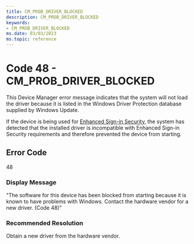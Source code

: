 ```yaml
---
title: CM_PROB_DRIVER_BLOCKED
description: CM_PROB_DRIVER_BLOCKED
keywords:
- CM_PROB_DRIVER_BLOCKED
ms.date: 03/03/2023
ms.topic: reference
---
```


# Code 48 - CM_PROB_DRIVER_BLOCKED

This Device Manager error message indicates that the system will not load the driver because it is listed in the Windows Driver Protection database supplied by Windows Update.

If the device is being used for [Enhanced Sign-in Security](/windows-hardware/design/device-experiences/windows-hello-enhanced-sign-in-security), the system has detected that the installed driver is incompatible with Enhanced Sign-in Security requirements and therefore prevented the device from starting.

## Error Code

48

### Display Message

"The software for this device has been blocked from starting because it is known to have problems with Windows. Contact the hardware vendor for a new driver. (Code 48)"

### Recommended Resolution

Obtain a new driver from the hardware vendor.
